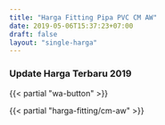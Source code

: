 ```yaml
---
title: "Harga Fitting Pipa PVC CM AW"
date: 2019-05-06T15:37:23+07:00
draft: false
layout: "single-harga"
---
```


### Update Harga Terbaru 2019

{{< partial "wa-button" >}}

{{< partial "harga-fitting/cm-aw" >}}